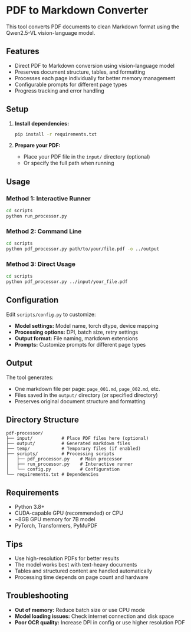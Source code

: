 # PDF to Markdown Converter

This tool converts PDF documents to clean Markdown format using the Qwen2.5-VL vision-language model.

## Features

- Direct PDF to Markdown conversion using vision-language model
- Preserves document structure, tables, and formatting
- Processes each page individually for better memory management
- Configurable prompts for different page types
- Progress tracking and error handling

## Setup

1. **Install dependencies:**
   ```bash
   pip install -r requirements.txt
   ```

2. **Prepare your PDF:**
   - Place your PDF file in the `input/` directory (optional)
   - Or specify the full path when running

## Usage

### Method 1: Interactive Runner
```bash
cd scripts
python run_processor.py
```

### Method 2: Command Line
```bash
cd scripts
python pdf_processor.py path/to/your/file.pdf -o ../output
```

### Method 3: Direct Usage
```bash
cd scripts
python pdf_processor.py ../input/your_file.pdf
```

## Configuration

Edit `scripts/config.py` to customize:

- **Model settings:** Model name, torch dtype, device mapping
- **Processing options:** DPI, batch size, retry settings
- **Output format:** File naming, markdown extensions
- **Prompts:** Customize prompts for different page types

## Output

The tool generates:
- One markdown file per page: `page_001.md`, `page_002.md`, etc.
- Files saved in the `output/` directory (or specified directory)
- Preserves original document structure and formatting

## Directory Structure

```
pdf-processor/
├── input/           # Place PDF files here (optional)
├── output/          # Generated markdown files
├── temp/            # Temporary files (if enabled)
├── scripts/         # Processing scripts
│   ├── pdf_processor.py    # Main processor
│   ├── run_processor.py    # Interactive runner
│   └── config.py           # Configuration
└── requirements.txt # Dependencies
```

## Requirements

- Python 3.8+
- CUDA-capable GPU (recommended) or CPU
- ~8GB GPU memory for 7B model
- PyTorch, Transformers, PyMuPDF

## Tips

- Use high-resolution PDFs for better results
- The model works best with text-heavy documents
- Tables and structured content are handled automatically
- Processing time depends on page count and hardware

## Troubleshooting

- **Out of memory:** Reduce batch size or use CPU mode
- **Model loading issues:** Check internet connection and disk space
- **Poor OCR quality:** Increase DPI in config or use higher resolution PDF